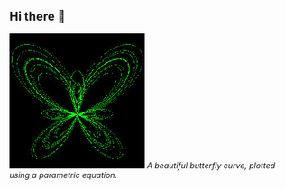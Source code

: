 ## Hi there 👋

![A beautiful butterfly curve](./assets/butterflycurve.jpg)
*A beautiful butterfly curve, plotted using a parametric equation.*
